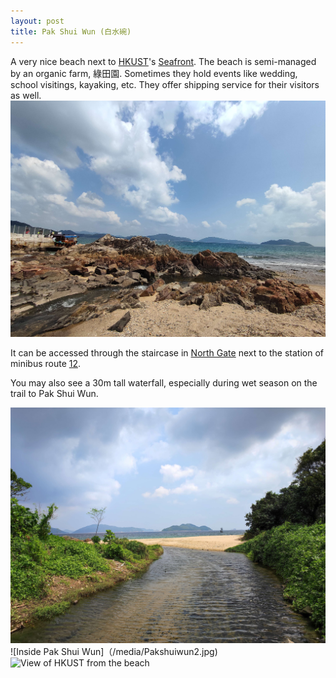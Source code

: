 ```yaml
---
layout: post
title: Pak Shui Wun (白水碗)
---
```


A very nice beach next to [HKUST]()'s [Seafront](). The beach is semi-managed by an organic farm, 綠田園. Sometimes they hold events like wedding, school visitings, kayaking, etc. They offer shipping service for their visitors as well.
![Ship in Pak SHui Wun](/media/ship.jpg)

It can be accessed through the staircase in [North Gate](../chapter0/North_Gate.md) next to the station of minibus route [12]().

You may also see a 30m tall waterfall, especially during wet season on the trail to Pak Shui Wun.

![Inside Pak Shui Wun](/media/insidePakShuiWun.jpg)
![Inside Pak Shui Wun]（/media/Pakshuiwun2.jpg)
![View of HKUST from the beach](/media/pak_shui_wun.png)

